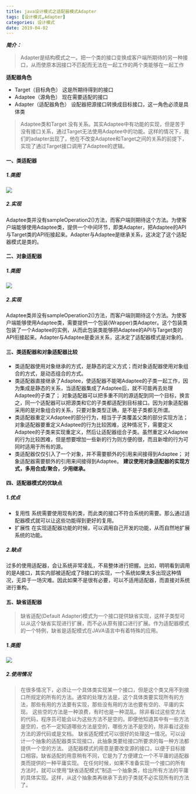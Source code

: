 ```yaml
---
title: java设计模式之适配器模式Adapter 
tags: [设计模式,Adapter]
categories: 设计模式
date: 2019-04-02
---
```

***简介：***

>Adapter是结构模式之一。把一个类的接口变换成客户端所期待的另一种接口，从而使原本因接口不匹配而无法在一起工作的两个类能够在一起工作



<!-- more -->

**适配器角色**
* Target（目标角色）
	这是所期待得到的接口
* Adaptee（源角色）
	现在需要适配的接口
* Adapter（适配器角色）
	设配器把源接口转换成目标接口，这一角色必须是具体类
	
>Adaptee类和Target 没有关系。其实Adaptee中有功能的实现，但是苦于没有接口关系，通过Target无法使用Adaptee中的功能。这样的情况下，我们的adapter出现了，他在不改变Adaptee和Target之间的关系的前提下，实现了通过Target接口调用了Adaptee的逻辑。



#### 一、类适配器 ####
##### 1.类图 #####
![](https://fuzui.oss-cn-shenzhen.aliyuncs.com/img/20190402153552.png)

##### 2.实现 #####

Adaptee类并没有sampleOperation2()方法，而客户端则期待这个方法。为使客户端能够使用Adaptee类，提供一个中间环节，即类Adapter，把Adaptee的API与Target类的API衔接起来。Adapter与Adaptee是继承关系，这决定了这个适配器模式是类的。

#### 二、对象适配器 ####
##### 1.类图 #####
![](https://fuzui.oss-cn-shenzhen.aliyuncs.com/img/20190402155741.png)

##### 2.实现 #####
Adaptee类并没有sampleOperation2()方法，而客户端则期待这个方法。为使客户端能够使用Adaptee类，需要提供一个包装(Wrapper)类Adapter。这个包装类包装了一个Adaptee的实例，从而此包装类能够把Adaptee的API与Target类的API衔接起来。Adapter与Adaptee是委派关系，这决定了适配器模式是对象的。

#### 三、类适配器和对象适配器比较 ####
* 类适配器使用对象继承的方式，是静态的定义方式；而对象适配器使用对象组合的方式，是动态组合的方式。
* 类适配器直接继承了Adaptee，使适配器不能喝Adaptee的子类一起工作，因为集成是静态的关系，当适配器集成了Adaptee后，就不可能再去处理Adaptee的子类了；
	对象适配器可以把多重不同的源适配到同一个目标，换言之，同一个适配器可以把源类和它的子类都适配到目标接口。因为对象适配器采用的是对象组合的关系，只要对象类型正确，是不是子类都无所谓。
* 类适配器重定义Adaptee的部分行为，相当于子类覆盖父类的部分实现方法；
	对象适配器要重定义Adaptee的行为比较困难，这种情况下，需要定义Adaptee的子类来实现重定义，然后让适配器组合子类。虽然重定义Adaptee的行为比较困难，但是想要增加一些新的行为则方便的很，而且新增的行为可同时适用于所有的源。
* 类适配器仅仅引入了一个对象，并不需要额外的引用来间接得到Adaptee；
	对象适配器需要额外的引用来间接得到Adaptee。
**建议使用对象适配器的实现方式，多用合成/聚合，少用继承。**

#### 四、适配器模式的优缺点 ####
##### 1.优点 #####
* 复用性
	系统需要使用现有的类，而此类的接口不符合系统的需要。那么通过适配器模式就可以让这些功能得到更好的复用。
* 扩展性
	在实现适配器功能的时候，可以调用自己开发的功能，从而自然地扩展系统的功能。
##### 2.缺点 #####
过多的使用适配器，会让系统非常凌乱，不易整体进行把握。比如，明明看到调用的是A接口，其实内部被适配成了B接口的实现，一个系统如果太多出现这种情况，无异于一场灾难。因此如果不是很有必要，可以不适用适配器，而直接对系统进行重构。

#### 五、缺省适配器 ####
>缺省适配(Default Adapter)模式为一个接口提供缺省实现，这样子类型可以从这个缺省实现进行扩展，而不必从原有接口进行扩展。作为适配器模式的一个特例，缺省是适配模式在JAVA语言中有着特殊的应用。
##### 1.类图 #####
![](https://fuzui.oss-cn-shenzhen.aliyuncs.com/img/20190402163809.png)

##### 2.使用情况 #####

>在很多情况下，必须让一个具体类实现某一个接口，但是这个类又用不到接口所规定的所有的方法。通常的处理方法是，这个具体类要实现所有的方法，那些有用的方法要有实现，那些没有用的方法也要有空的、平庸的实现。
这些空的方法是一种浪费，有时也是一种混乱。除非看过这些空方法的代码，程序员可能会以为这些方法不是空的。即便他知道其中有一些方法是空的，也不一定知道哪些方法是空的，哪些方法不是空的，除非看过这些方法的源代码或是文档。
缺省适配模式可以很好的处理这一情况。可以设计一个抽象的适配器类实现接口，此抽象类要给接口所要求的每一种方法都提供一个空的方法。
适配器模式的用意是要改变源的接口，以便于目标接口相容。缺省适配的用意稍有不同，它是为了方便建立一个不平庸的适配器类而提供的一种平庸实现。
在任何时候，如果不准备实现一个接口的所有方法时，就可以使用“缺省适配模式”制造一个抽象类，给出所有方法的平庸的具体实现。这样，从这个抽象类再继承下去的子类就不必实现所有的方法了。